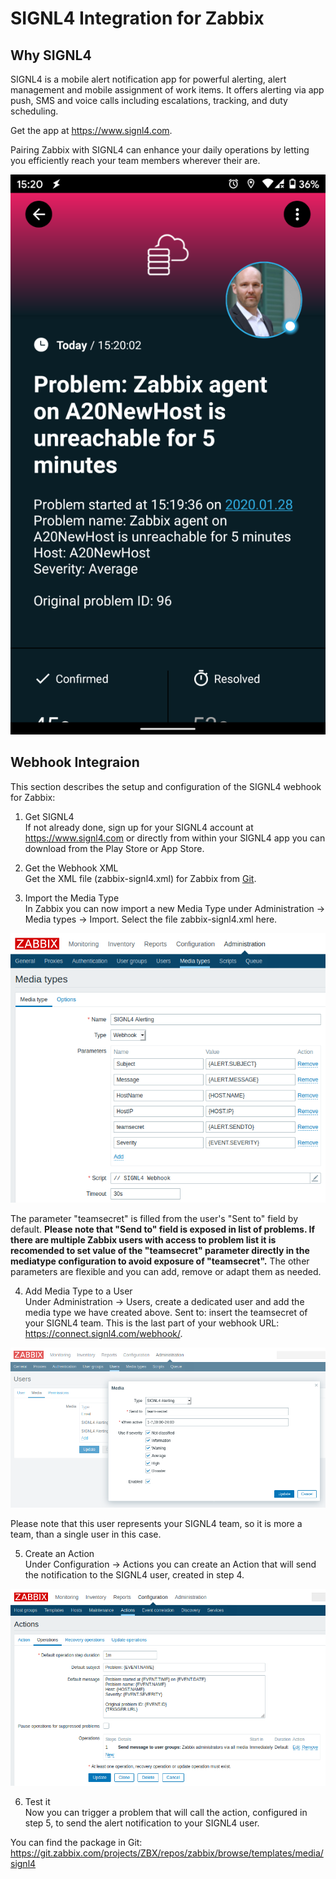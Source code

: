 # SIGNL4 Integration for Zabbix

## Why SIGNL4

SIGNL4 is a mobile alert notification app for powerful alerting, alert management and mobile assignment of work items. It offers alerting via app push, SMS and voice calls including escalations, tracking, and duty scheduling.

Get the app at https://www.signl4.com.

Pairing Zabbix with SIGNL4 can enhance your daily operations by letting you efficiently reach your team members wherever their are.

![SIGNL4](images/signl4-zabbix.png?raw=true)

## Webhook Integraion

This section describes the setup and configuration of the SIGNL4 webhook for Zabbix:

1. Get SIGNL4  
If not already done, sign up for your SIGNL4 account at https://www.signl4.com or directly from within your SIGNL4 app you can download from the Play Store or App Store.

2. Get the Webhook XML  
Get the XML file (zabbix-signl4.xml) for Zabbix from [Git](https://git.zabbix.com/projects/ZBX/repos/zabbix/browse/templates/media/signl4).

3. Import the Media Type  
In Zabbix you can now import a new Media Type under Administration -> Media types -> Import. Select the file zabbix-signl4.xml here.

![Zabbix Media Type](images/zabbix-webhook-media-type.png?raw=true)

The parameter "teamsecret" is filled from the user's "Sent to" field by default. **Please note that "Send to" field is exposed in list of problems. If there are multiple Zabbix users with access to problem list it is recomended to set value of the "teamsecret" parameter directly in the mediatype configuration to avoid exposure of "teamsecret".**
The other parameters are flexible and you can add, remove or adapt them as needed.

4. Add Media Type to a User  
Under Administration -> Users, create a dedicated user and add the media type we have created above.
Sent to: insert the teamsecret of your SIGNL4 team. This is the last part of your webhook URL: https://connect.signl4.com/webhook/<teamsecret>.

![User](images/zabbix-webhook-user.png?raw=true)

Please note that this user represents your SIGNL4 team, so it is more a team, than a single user in this case.

5. Create an Action  
Under Configuration -> Actions you can create an Action that will send the notification to the SIGNL4 user, created in step 4.

![Action](images/zabbix-script-action.png?raw=true)

6. Test it  
Now you can trigger a problem that will call the action, configured in step 5, to send the alert notification to your SIGNL4 user.

You can find the package in Git:
https://git.zabbix.com/projects/ZBX/repos/zabbix/browse/templates/media/signl4
